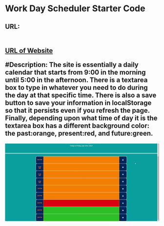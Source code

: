 # Work Day Scheduler Starter Code

<h2>URL:<h2><br> <a href="https://icohen90.github.io/challenge5/"> URL of Website</a>

#Description: 
The site is essentially a daily calendar that starts from 9:00 in the morning until 5:00 in the afternoon. There is a textarea box to type in whatever you need to do during
the day at that specific time. There is also a save button to save your information in localStorage so that it persists even if you refresh the page. Finally, depending upon what time of day it is the textarea box has a different background color: the past:orange, present:red, and future:green.

<img src="https://github.com/icohen90/challenge5/blob/main/assets/images/Work%20Day%20Scheduler.gif">

